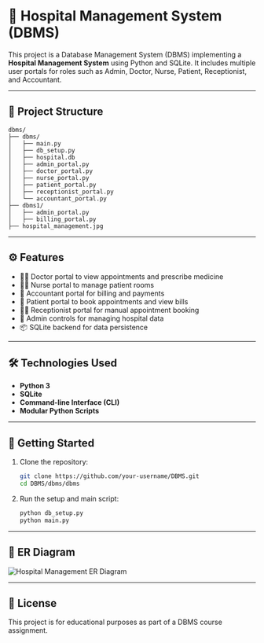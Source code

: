 # 🏥 Hospital Management System (DBMS)

This project is a Database Management System (DBMS) implementing a **Hospital Management System** using Python and SQLite. It includes multiple user portals for roles such as Admin, Doctor, Nurse, Patient, Receptionist, and Accountant.

---

## 📁 Project Structure

```
dbms/
├── dbms/
│   ├── main.py
│   ├── db_setup.py
│   ├── hospital.db
│   ├── admin_portal.py
│   ├── doctor_portal.py
│   ├── nurse_portal.py
│   ├── patient_portal.py
│   ├── receptionist_portal.py
│   └── accountant_portal.py
├── dbms1/
│   ├── admin_portal.py
│   ├── billing_portal.py
├── hospital_management.jpg
```

---

## ⚙️ Features

- 👨‍⚕️ Doctor portal to view appointments and prescribe medicine
- 🧑‍⚕️ Nurse portal to manage patient rooms
- 🧾 Accountant portal for billing and payments
- 👤 Patient portal to book appointments and view bills
- 🧑‍💼 Receptionist portal for manual appointment booking
- 🔐 Admin controls for managing hospital data
- 📦 SQLite backend for data persistence

---

## 🛠️ Technologies Used

- **Python 3**
- **SQLite**
- **Command-line Interface (CLI)**
- **Modular Python Scripts**

---

## 🏃 Getting Started

1. Clone the repository:
   ```bash
   git clone https://github.com/your-username/DBMS.git
   cd DBMS/dbms/dbms
   ```

2. Run the setup and main script:
   ```bash
   python db_setup.py
   python main.py
   ```

---

## 📸 ER Diagram

![Hospital Management ER Diagram](../hospital_management.jpg)

---

## 📄 License

This project is for educational purposes as part of a DBMS course assignment.

